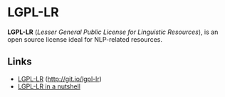 LGPL-LR
=======

**LGPL-LR** (*Lesser General Public License for Linguistic Resources*), is an open source license ideal for NLP-related resources.

Links
-----

- [LGPL-LR](https://raw.githubusercontent.com/UnitexGramLab/LGPL-LR/master/LGPL-LR) (http://git.io/lgpl-lr)
- [LGPL-LR in a nutshell](http://2009.rmll.info/IMG/pdf/RMLL2009-Sciences-Sebastien_Paumier-LGPLLR.pdf)

